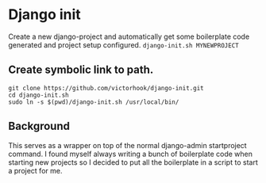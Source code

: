 # Django init
Create a new django-project and automatically get some boilerplate code generated
and project setup configured.
`django-init.sh MYNEWPROJECT`

## Create symbolic link to path.
```
git clone https://github.com/victorhook/django-init.git
cd django-init.sh
sudo ln -s $(pwd)/django-init.sh /usr/local/bin/
```

## Background
This serves as a wrapper on top of the normal django-admin startproject command.
I found myself always writing a bunch of boilerplate code when starting
new projects so I decided to put all the boilerplate in a script to start
a project for me.